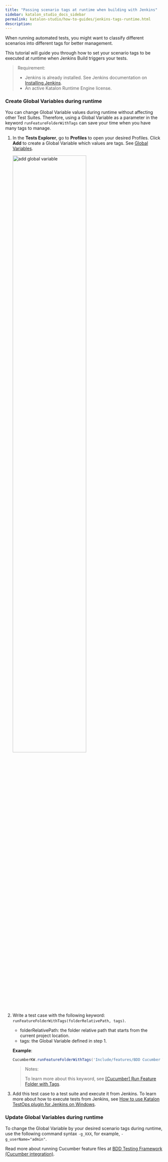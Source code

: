```yaml
---
title: "Passing scenario tags at runtime when building with Jenkins"
sidebar: katalon_studio_docs_sidebar
permalink: katalon-studio/how-to-guides/jenkins-tags-runtime.html
description:
---
```

When running automated tests, you might want to classify different scenarios into different tags for better management.

This tutorial will guide you through how to set your scenario tags to be executed at runtime when Jenkins Build triggers your tests.

> Requirement:
>
> * Jenkins is already installed. See Jenkins documentation on [Installing Jenkins](https://www.jenkins.io/doc/book/installing/).
> * An active Katalon Runtime Engine license.

### Create Global Variables during runtime

You can change Global Variable values during runtime without affecting other Test Suites. Therefore, using a Global Variable as a parameter in the keyword `runFeatureFolderWithTags` can save your time when you have many tags to manage.

1. In the **Tests Explorer**, go to **Profiles** to open your desired Profiles. Click **Add** to create a Global Variable which values are tags. See [Global Variables](https://docs.katalon.com/katalon-studio/docs/execution-profile-v54.html#global-variables).

    <img src="https://github.com/katalon-studio/docs-images/raw/master/katalon-studio/docs/jenkins-tag-runtime/globalvariable-tags.png" alt="add global variable" width=70%>

2. Write a test case with the following keyword: `runFeatureFolderWithTags(folderRelativePath, tags)`.

    * folderRelativePath: the folder relative path that starts from the current project location.
    * tags: the Global Variable defined in step 1.

    **Example**:
    
    ```groovy
    CucumberKW.runFeatureFolderWithTags('Include/features/BDD Cucumber Tests', GlobalVariable.username)
    ```

    > Notes:
    >
    > To learn more about this keyword, see [[Cucumber] Run Feature Folder with Tags](https://docs.katalon.com/katalon-studio/docs/cucumber-kw-run-feature-folder-tag.html).

3. Add this test case to a test suite and execute it from Jenkins. To learn more about how to execute tests from Jenkins, see [How to use Katalon TestOps plugin for Jenkins on Windows](https://docs.katalon.com/katalon-studio/docs/jenkins-plugin-windows.html).

### Update Global Variables during runtime

To change the Global Variable by your desired scenario tags during runtime, use the following command syntax `-g_XXX`, for example, `-g_userName="admin"`.

Read more about running Cucumber feature files at [BDD Testing Framework (Cucumber integration)](https://docs.katalon.com/katalon-studio/docs/cucumber-features-file.html).